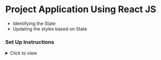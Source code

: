 # Project Application Using React JS

- Identifying the State
- Updating the styles based on State

### Set Up Instructions

<details>
<summary>Click to view</summary>

- Download dependencies by running `npm install`
- Start up the app using `npm start`
</details>
